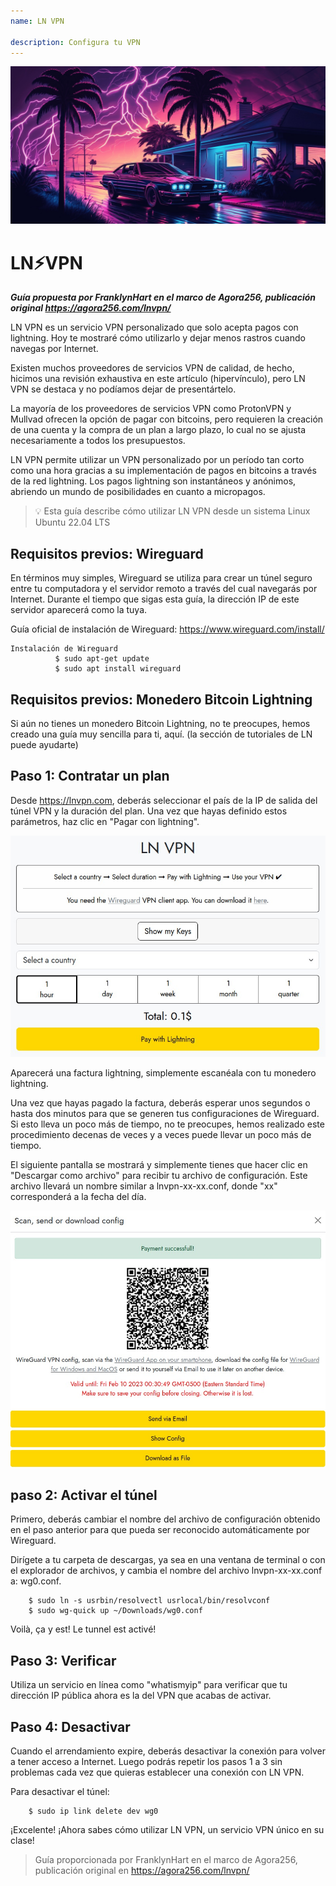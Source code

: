 ```yaml
---
name: LN VPN

description: Configura tu VPN
---
```


![image](assets/cover.jpeg)

# LN⚡VPN

_**Guía propuesta por FranklynHart en el marco de Agora256, publicación original https://agora256.com/lnvpn/**_

LN VPN es un servicio VPN personalizado que solo acepta pagos con lightning. Hoy te mostraré cómo utilizarlo y dejar menos rastros cuando navegas por Internet.

Existen muchos proveedores de servicios VPN de calidad, de hecho, hicimos una revisión exhaustiva en este artículo (hipervínculo), pero LN VPN se destaca y no podíamos dejar de presentártelo.

La mayoría de los proveedores de servicios VPN como ProtonVPN y Mullvad ofrecen la opción de pagar con bitcoins, pero requieren la creación de una cuenta y la compra de un plan a largo plazo, lo cual no se ajusta necesariamente a todos los presupuestos.

LN VPN permite utilizar un VPN personalizado por un período tan corto como una hora gracias a su implementación de pagos en bitcoins a través de la red lightning. Los pagos lightning son instantáneos y anónimos, abriendo un mundo de posibilidades en cuanto a micropagos.

> 💡 Esta guía describe cómo utilizar LN VPN desde un sistema Linux Ubuntu 22.04 LTS

## Requisitos previos: Wireguard

En términos muy simples, Wireguard se utiliza para crear un túnel seguro entre tu computadora y el servidor remoto a través del cual navegarás por Internet. Durante el tiempo que sigas esta guía, la dirección IP de este servidor aparecerá como la tuya.

Guía oficial de instalación de Wireguard: https://www.wireguard.com/install/

```
Instalación de Wireguard
          $ sudo apt-get update
          $ sudo apt install wireguard
```

## Requisitos previos: Monedero Bitcoin Lightning

Si aún no tienes un monedero Bitcoin Lightning, no te preocupes, hemos creado una guía muy sencilla para ti, aquí. (la sección de tutoriales de LN puede ayudarte)

## Paso 1: Contratar un plan

Desde https://lnvpn.com, deberás seleccionar el país de la IP de salida del túnel VPN y la duración del plan. Una vez que hayas definido estos parámetros, haz clic en "Pagar con lightning".

![image](assets/1.jpeg)

Aparecerá una factura lightning, simplemente escanéala con tu monedero lightning.

Una vez que hayas pagado la factura, deberás esperar unos segundos o hasta dos minutos para que se generen tus configuraciones de Wireguard. Si esto lleva un poco más de tiempo, no te preocupes, hemos realizado este procedimiento decenas de veces y a veces puede llevar un poco más de tiempo.

El siguiente pantalla se mostrará y simplemente tienes que hacer clic en "Descargar como archivo" para recibir tu archivo de configuración. Este archivo llevará un nombre similar a lnvpn-xx-xx.conf, donde "xx" corresponderá a la fecha del día.

![image](assets/2.jpeg)

## paso 2: Activar el túnel

Primero, deberás cambiar el nombre del archivo de configuración obtenido en el paso anterior para que pueda ser reconocido automáticamente por Wireguard.

Dirígete a tu carpeta de descargas, ya sea en una ventana de terminal o con el explorador de archivos, y cambia el nombre del archivo lnvpn-xx-xx.conf a: wg0.conf.

```
    $ sudo ln -s usrbin/resolvectl usrlocal/bin/resolvconf
    $ sudo wg-quick up ~/Downloads/wg0.conf
```

Voilà, ça y est! Le tunnel est activé!

## Paso 3: Verificar

Utiliza un servicio en línea como "whatismyip" para verificar que tu dirección IP pública ahora es la del VPN que acabas de activar.

## Paso 4: Desactivar

Cuando el arrendamiento expire, deberás desactivar la conexión para volver a tener acceso a Internet. Luego podrás repetir los pasos 1 a 3 sin problemas cada vez que quieras establecer una conexión con LN VPN.

Para desactivar el túnel:

```
    $ sudo ip link delete dev wg0
```

¡Excelente! ¡Ahora sabes cómo utilizar LN VPN, un servicio VPN único en su clase!

> Guía proporcionada por FranklynHart en el marco de Agora256, publicación original en https://agora256.com/lnvpn/
